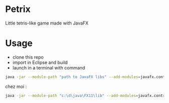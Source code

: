 # Petrix
Little tetris-like game made with JavaFX

# Usage
* clone this repo
* import in Eclipse and build
* launch in a terminal with command

```bash
java -jar --module-path "path to JavaFX libs" --add-modules=javafx.controls,javafx.fxml .\petris.jar
````

chez moi :

```bash
java -jar --module-path "c:\d\java\FX11\lib" --add-modules=javafx.controls,javafx.fxml .\petris.jar
```